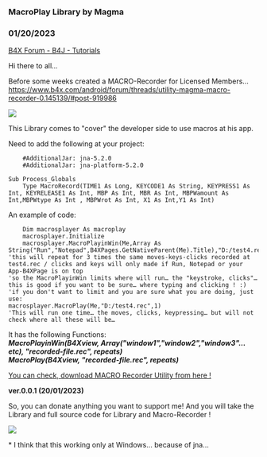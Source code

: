 ###  MacroPlay Library by Magma
### 01/20/2023
[B4X Forum - B4J - Tutorials](https://www.b4x.com/android/forum/threads/145590/)

Hi there to all…  
  
Before some weeks created a MACRO-Recorder for Licensed Members…  
<https://www.b4x.com/android/forum/threads/utility-magma-macro-recorder-0.145139/#post-919986>  
  
![](https://www.b4x.com/android/forum/attachments/138312)  
  
This Library comes to "cover" the developer side to use macros at his app.  
  
Need to add the following at your project:  

```B4X
    #AdditionalJar: jna-5.2.0  
    #AdditionalJar: jna-platform-5.2.0  
  
Sub Process_Globals  
    Type MacroRecord(TIME1 As Long, KEYCODE1 As String, KEYPRESS1 As Int, KEYRELEASE1 As Int, MBP As Int, MBR As Int, MBPWamount As Int,MBPWtype As Int , MBPWrot As Int, X1 As Int,Y1 As Int)
```

  
  
An example of code:  

```B4X
    Dim macrosplayer As macroplay  
    macrosplayer.Initialize  
    macrosplayer.MacroPlayinWin(Me,Array As String("Run","Notepad",B4XPages.GetNativeParent(Me).Title),"D:/test4.rec",3)  
'this will repeat for 3 times the same moves-keys-clicks recorded at test4.rec / clicks and keys will only made if Run, Notepad or your App-B4XPage is on top  
'so the MacroPlayinWin limits where will run… the "keystroke, clicks"… this is good if you want to be sure… where typing and clicking ! :)   
'if you don't want to limit and you are sure what you are doing, just use:  
macrosplayer.MacroPlay(Me,"D:/test4.rec",1)  
'This will run one time… the moves, clicks, keypressing… but will not check where all these will be…
```

  
  
It has the following Functions:  
***MacroPlayinWin(B4Xview, Array("window1","window2","window3"… etc), "recorded-file.rec", repeats)  
MacroPlay(B4Xview, "recorded-file.rec", repeats)***  
  
[You can check, download MACRO Recorder Utility from here !](https://www.b4x.com/android/forum/threads/utility-magma-macro-recorder-0.145139/#post-919986)  
  
**ver.0.0.1 (20/01/2023)**  
  
So, you can donate anything you want to support me! And you will take the Library and full source code for Library and Macro-Recorder !  
  
[![](https://www.b4x.com/android/forum/attachments/138314)](https://www.paypal.com/donate/?hosted_button_id=WX7LZ94QEY6UC)  
  
\* I think that this working only at Windows… because of jna…